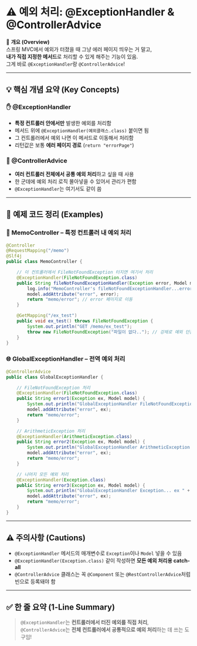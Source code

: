 # ⚠️ 예외 처리: @ExceptionHandler & @ControllerAdvice

📌 **개요 (Overview)**  
스프링 MVC에서 예외가 터졌을 때 그냥 에러 페이지 띄우는 거 말고,  
**내가 직접 지정한 메서드**로 처리할 수 있게 해주는 기능이 있음.  
그게 바로 `@ExceptionHandler`랑 `@ControllerAdvice`!

---

## 💡 핵심 개념 요약 (Key Concepts)

### ✋ @ExceptionHandler
- **특정 컨트롤러 안에서만** 발생한 예외를 처리함
- 메서드 위에 `@ExceptionHandler(예외클래스.class)` 붙이면 됨
- 그 컨트롤러에서 예외 나면 이 메서드로 이동해서 처리함
- 리턴값은 보통 **에러 페이지 경로** (`return "errorPage"`)  

### 🧢 @ControllerAdvice
- **여러 컨트롤러 전체에서 공통 예외 처리**하고 싶을 때 사용
- 한 군데에 예외 처리 로직 몰아넣을 수 있어서 관리가 편함
- `@ExceptionHandler`는 여기서도 같이 씀

---

## 🧪 예제 코드 정리 (Examples)

### 📄 MemoController – 특정 컨트롤러 내 예외 처리

```java
@Controller
@RequestMapping("/memo")
@Slf4j
public class MemoController {

    // 이 컨트롤러에서 FileNotFoundException 터지면 여기서 처리
    @ExceptionHandler(FileNotFoundException.class)
    public String fileNotFoundExceptionHandler(Exception error, Model model) {
        log.info("MemoController's fileNotFoundExceptionHandler...error " + error);
        model.addAttribute("error", error);
        return "memo/error"; // error 페이지로 이동
    }

    @GetMapping("/ex_test")
    public void ex_test() throws FileNotFoundException {
        System.out.println("GET /memo/ex_test");
        throw new FileNotFoundException("파일이 없다.."); // 강제로 예외 던짐
    }
}
```

### 🌐 GlobalExceptionHandler – 전역 예외 처리

```java
@ControllerAdvice
public class GlobalExceptionHandler {

    // FileNotFoundException 처리
    @ExceptionHandler(FileNotFoundException.class)
    public String error1(Exception ex, Model model) {
        System.out.println("GlobalExceptionHandler FileNotFoundException... ex " + ex);
        model.addAttribute("error", ex);
        return "memo/error";
    }

    // ArithmeticException 처리
    @ExceptionHandler(ArithmeticException.class)
    public String error2(Exception ex, Model model) {
        System.out.println("GlobalExceptionHandler ArithmeticException... ex " + ex);
        model.addAttribute("error", ex);
        return "memo/error";
    }

    // 나머지 모든 예외 처리
    @ExceptionHandler(Exception.class)
    public String error3(Exception ex, Model model) {
        System.out.println("GlobalExceptionHandler Exception... ex " + ex);
        model.addAttribute("error", ex);
        return "memo/error";
    }
}
```

---

## ⚠ 주의사항 (Cautions)

- `@ExceptionHandler` 메서드의 매개변수로 `Exception`이나 `Model` 넣을 수 있음  
- `@ExceptionHandler(Exception.class)` 같이 작성하면 **모든 예외 처리용 catch-all**  
- `@ControllerAdvice` 클래스는 꼭 `@Component` 또는 `@RestControllerAdvice`처럼 빈으로 등록돼야 함

---

## ✅ 한 줄 요약 (1-Line Summary)

> `@ExceptionHandler`는 **컨트롤러에서 터진 예외를 직접 처리**,  
> `@ControllerAdvice`는 **전체 컨트롤러에서 공통적으로 예외 처리**하는 데 쓰는 도구임!
